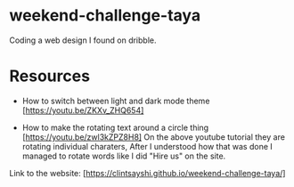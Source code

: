 # weekend-challenge-taya
Coding a web design I found on dribble.

# Resources

- How to switch between light and dark mode theme [https://youtu.be/ZKXv_ZHQ654]

- How to make the rotating text around a circle thing
  [https://youtu.be/zwl3kZPZ8H8]
  On the above youtube tutorial they are rotating individual charaters, After I understood how that was done I managed to rotate words like I did "Hire us" on the site.

Link to the website: [https://clintsayshi.github.io/weekend-challenge-taya/]
